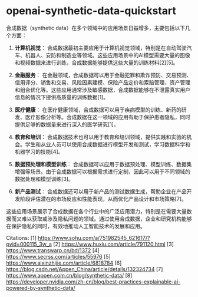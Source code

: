 # openai-synthetic-data-quickstart

合成数据（synthetic data）在多个领域中的应用场景日益增多，主要包括以下几个方面：

1. **计算机视觉**：
   合成数据最初主要应用于计算机视觉领域，特别是在自动驾驶汽车、机器人、安防和制造业等领域。这些应用场景中的AI模型需要大量的图像和视频数据来进行训练，合成数据能够提供这些大量的训练材料[2][5]。

2. **金融服务**：
   在金融领域，合成数据可以用于金融犯罪和欺诈预防、交易预测、信用评分、销售和交易、风险因素建模、保险产品定价和索赔管理、资产管理和组合优化等。这些应用通常涉及敏感数据，合成数据能够在不泄露真实用户信息的情况下提供高质量的训练数据[1]。

3. **医疗健康**：
   在医疗健康领域，合成数据可以用于疾病模型的训练、新药的研发、医疗影像分析等。合成数据在这一领域的应用有助于保护患者隐私，同时提供足够的数据量来进行深入的医学研究[1]。

4. **教育和培训**：
   合成数据技术也可以用于教育和培训领域，提供实践和实验的机会。学生和从业人员可以使用合成数据进行模型开发和测试，学习数据科学和机器学习的技能[4]。

5. **数据预处理和模型训练**：
   合成数据可以应用于数据预处理、模型训练、数据集增强等场景。由于合成数据可以根据需求进行定制，因此可以用于不同领域的数据处理和模型训练[3]。

6. **新产品测试**：
   合成数据还可以用于新产品的测试数据生成，帮助企业在产品开发阶段评估潜在的市场反应和性能表现，从而优化产品设计和市场策略[7]。

这些应用场景展示了合成数据在各个行业中的广泛应用潜力，特别是在需要大量数据而又难以获取或涉及隐私问题的领域。通过使用合成数据，企业和研究机构能够在保护隐私的同时，有效地推动人工智能技术的发展和应用。

Citations:
[1] https://www.sohu.com/a/751982545_621617/?pvid=000115_3w_a
[2] https://www.huxiu.com/article/791120.html
[3] https://www.transwarp.cn/bd/1372
[4] https://www.secrss.com/articles/55976
[5] https://www.aixinzhijie.com/article/6818784
[6] https://blog.csdn.net/Appen_China/article/details/132324734
[7] https://www.appen.com.cn/blog/synthetic-data/
[8] https://developer.nvidia.com/zh-cn/blog/best-practices-explainable-ai-powered-by-synthetic-data/

